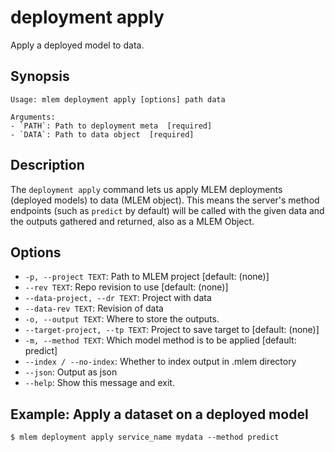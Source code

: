 # deployment apply

Apply a deployed model to data.

## Synopsis

```usage
Usage: mlem deployment apply [options] path data

Arguments:
- `PATH`: Path to deployment meta  [required]
- `DATA`: Path to data object  [required]
```

## Description

The `deployment apply` command lets us apply MLEM deployments (deployed models)
to data (MLEM object). This means the server's method endpoints (such as
`predict` by default) will be called with the given data and the outputs
gathered and returned, also as a MLEM Object.

## Options

- `-p, --project TEXT`: Path to MLEM project  [default: (none)]
- `--rev TEXT`: Repo revision to use  [default: (none)]
- `--data-project, --dr TEXT`: Project with data
- `--data-rev TEXT`: Revision of data
- `-o, --output TEXT`: Where to store the outputs.
- `--target-project, --tp TEXT`: Project to save target to  [default: (none)]
- `-m, --method TEXT`: Which model method is to be applied  [default: predict]
- `--index / --no-index`: Whether to index output in .mlem directory
- `--json`: Output as json
- `--help`: Show this message and exit.

## Example: Apply a dataset on a deployed model

```cli
$ mlem deployment apply service_name mydata --method predict
```
